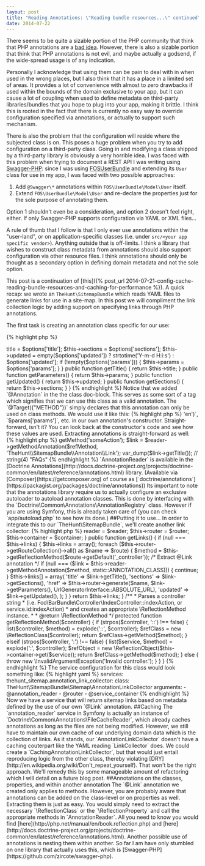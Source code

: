 ```yaml
---
layout: post
title: "Reading Annotations: \"Reading bundle resources...\" continued"
date: 2014-07-22
---
```


There seems to be quite a sizable portion of the PHP community that think that PHP annotations are a [bad idea](http://www.marclewis.com/2013/10/25/php_annotations_are_a_bad_idea/).
However, there is also a sizable portion that think that PHP annotations is not evil, and maybe actually a godsend, if the wide-spread usage is of any indication.

Personally I acknowledge that using them can be pain to deal with in when used in the wrong places, but I also think that it has a place in a limited set of areas.
It provides a lot of convenience with almost to zero drawbacks if used within the bounds of the domain exclusive to your app, but it can cause a lot of coupling when used to define metadata on
third-party libraries/bundles that you hope to plug into your app, making it brittle. I think this is rooted in the fact that there is currently no easy way to override configuration specified via annotations,
or actually to support such mechanism.

There is also the problem that the configuration will reside where the subjected class is on. This poses a huge problem when you
try to add configuration on a third-party class. Going in and modifying a class shipped by a third-party library is obviously a very
horrible idea. I was faced with this problem when trying to document a REST API I was writing using [Swagger-PHP](https://github.com/zircote/swagger-php): since I was using
[FOSUserBundle](https://github.com/FriendsOfSymfony/FOSUserBundle) and extending its `User` class for use in my app, I was faced with two
possible approaches:

1. Add `@Swagger\*` annotations within `FOS\UserBundle\Model\User` itself.
2. Extend `FOS\UserBundle\Model\User` and re-declare the properties just for the sole purpose of annotating them.

Option 1 shouldn't even be a consideration, and option 2 doesn't feel right, either. If only Swagger-PHP supports configuration via YAML or XML files...


A rule of thumb that I follow is that I only ever use annotations within the "user-land", or on application-specific classes (i.e. under `src/<your app specific vendor>`). Anything outside that is off-limits.
I think a library that wishes to construct class metadata from annotations should also support configuration via other resource files. I think annotations should only be
thought as a secondary option in defining domain metadata and not the sole option.

This post is a continuation of [this]({% post_url 2014-07-21-config-cache-reading-bundle-resources-and-caching-for-performance %}).
A quick recap: we wrote an `TheHunt\SitemapBundle` which reads YAML files to generate links for use in a site-map. In this post we will compliment
the link collection logic by adding support on specifying links through PHP annotations.

The first task is creating an annotation class specific for our use:

{% highlight php %}
<?php

namespace TheHunt\SitemapBundle\Annotation;

use Doctrine\Common\Annotations\Annotation;

/**
 * @Annotation
 * @Target({"METHOD"})
 */
class Link
{
    private $title;

    private $params = array();

    private $updated;

    private $sections = array();

    public function __construct(array $options)
    {
        if (empty($options['title'])) {
            throw new \Exception('You must specify a title.');
        }

        if (empty($options['sections'])) {
            throw new \Exception('You must specify at least one section.');
        }

        $this->title = $options['title'];
        $this->sections = $options['sections'];
        $this->updated = empty($options['updated']) ? strtotime('Y-m-d H:i:s') : $options['updated'];

        if (!empty($options['params'])) {
            $this->params = $options['params'];
        }

    }

    public function getTitle()
    {
        return $this->title;
    }

    public function getParameters()
    {
        return $this->params;
    }

    public function getUpdated()
    {
        return $this->updated;
    }

    public function getSections()
    {
        return $this->sections;
    }
}
{% endhighlight %}

Notice that we added `@Annotation` in the the class doc-block. This serves as some sort of a tag which signifies that we can
use this class as a valid annotation. The `@Target({"METHOD"})` simply declares that this annotation can only be used
on class methods.

We would use it like this:

{% highlight php %}
<?php

use TheHunt\SitemapBundle\Annotation\Link;

class FAQController
{
    /**
     * @Link(title="FAQs", params={"_locale" = "en"}, sections={"footer"}, updated="2014-05-01")
     */
    public function indexAction()
    {
        ...
{% endhighlight %}

In the case of the above example, `"FAQs"` will be assigned to `$params['title']`, `array("footer")` to `$params['sections']`,
and `array('_locale' => 'en')`, `$params['params']`, etc. in our own annotation's constructor. Straight-forward, isn't it?
    You can look back at the constructor's code and see how these values are used.

Extracting annotations is straight-forward as well:

{% highlight php %}
<?php

$reader = new \Doctrine\Common\Annotations\AnnotationReader();
$refClass = new \ReflectionClass('SomeController');
$refMethod = $refClass->getMethod('someAction');
$link = $reader->getMethodAnnotation($refMethod, 'TheHunt\\SitemapBundle\\Annotation\\Link');

var_dump($link->getTitle()); // string(4) "FAQs"

{% endhighlight %}

`AnnotationReader` is available in the [Doctrine Annotations](http://docs.doctrine-project.org/projects/doctrine-common/en/latest/reference/annotations.html)
library. (Available via [Composer](https://getcomposer.org) of course as [`doctrine/annotations`](https://packagist.org/packages/doctrine/annotations))

Its important to note that the annotations library require us to actually configure an exclusive autoloader to autoload annotation classes. This is done by
interfacing with the `Doctrine\Common\Annotations\AnnotationRegistry` class. However if you are using Symfony, this is already taken care of (you can check `app/autoload.php` to see
how its done.)

##Putting it to use...

In order to integrate this to our `TheHunt\SitemapBundle`, we'll create another link collector:

{% highlight php %}
<?php

use TheHunt\SitemapBundle\Sitemap;

use Symfony\Component\Routing\RouterInterface;
use Symfony\Component\Routing\Generator\UrlGeneratorInterface;
use Symfony\Component\DependencyInjection\ContainerInterface;
use Doctrine\Common\Annotations\AnnotationReader;

class AnnotationLinkCollector
{
    protected $router;

    protected $container;

    protected $reader;

    const ANNOTATION_CLASS = 'TheHunt\\SitemapBundle\\Annotation\\Link';

    public function __construct(AnnotationReader, RouterInterface $router, ContainerInterface $container)
    {
        $this->reader = $reader;
        $this->router = $router;
        $this->container = $container;
    }

    public function getLinks()
    {
        if (null === $this->links) {

            $this->links = array();

            foreach ($this->router->getRouteCollection()->all() as $name => $route) {

                $method = $this->getReflectionMethod($route->getDefault('_controller'));

                /* Extract @Link annotation */
                if (null === ($link =
                    $this->reader->getMethodAnnotation($method, static::ANNOTATION_CLASS))) {
                    continue;
                }

                $this->links[] = array(
                    'title' => $link->getTitle(),
                    'sections' => $link->getSections(),
                    'href' =>
                        $this->router->generate($name, $link->getParameters(), UrlGeneratorInterface::ABSOLUTE_URL),
                    'updated' => $link->getUpdated(),
                );
            }
        }

        return $this->links;
    }

    /**
     * Parses a controller string
     * (i.e. Foo\BarBundle\Controller\IndexController::indexAction, or service.id:indexAction)
     * and creates an appropriate \ReflectionMethod instance.
     *
     * @return \ReflectionMethod
     */
    protected function getReflectionMethod($controller)
    {
        if (strpos($controller, '::') !== false) {
            list($controller, $method) = explode('::', $controller);
            $refClass = new \ReflectionClass($controller);
            return $refClass->getMethod($method);
        } elseif (strpos($controller, ':') !== false) {
            list($service, $method) = explode(':', $controller);
            $refObject = new \ReflectionObject($this->container->get($service));
            return $refClass->getMethod($method);
        } else {
            throw new \InvalidArgumentException('Invalid controller.');
        }
    }
}
{% endhighlight %}

The service configuration for this class would look something like:

{% highlight yaml %}
services:
    thehunt_sitemap.annotation_link_collector:
        class: TheHunt\SitemapBundle\Sitemap\AnnotationLinkCollector
        arguments:
            - @annotation_reader
            - @router
            - @service_container
{% endhighlight %}

Now we have a service that will return sitemap links based on metadata defined by the use of our own `@Link` annotation.

##Caching

The `annotation_reader` service in Symfony is actually an instance of `Doctrine\Common\Annotations\FileCacheReader`, which already caches annotations
as long as the files are not being modified. However, we still have to maintain our own cache of our underlying domain data which is the collection of links.

As it stands, our `AnnotationLinkCollector` doesn't have a caching couterpart like the YAML reading `LinkCollector` does. We could create a
`CachingAnnotationLinkCollector`, but that would just entail reproducing logic from the other class, thereby violating [DRY](http://en.wikipedia.org/wiki/Don't_repeat_yourself). That
won't be the right approach. We'll remedy this by some manageable amount of refactoring which I will detail on a future blog post.

##Annotations on the classes, properties, and within another annotation

The `@Link` annotation we created only applies to methods. However, you are probably aware that annotations can be added
on the class-level or on properties as well. Extracting them is just as easy. You would simply need to extract the
necessary `\ReflectionClass` or the `\ReflectionProperty` and call the appropriate methods in `AnnotationReader`. All you need
to know you would find [here](http://php.net/manual/en/book.reflection.php) and [here](http://docs.doctrine-project.org/projects/doctrine-common/en/latest/reference/annotations.html).

Another possible use of annotations is nesting them within another. So far I am have only stumbled on one library that
actually uses this, which is [Swagger-PHP](https://github.com/zircote/swagger-php).
